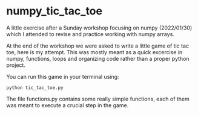 # numpy_tic_tac_toe

A little exercise after a Sunday workshop focusing on numpy (2022/01/30) which I attended to revise and practice working with numpy arrays.  

At the end of the workshop we were asked to write a little game of tic tac toe, here is my attempt.
This was mostly meant as a quick excercise in numpy, functions, loops and organizing code rather than a proper python project.

You can run this game in your terminal using:

    python tic_tac_toe.py
  
The file functions.py contains some really simple functions, each of them was meant to execute a crucial step in the game.
